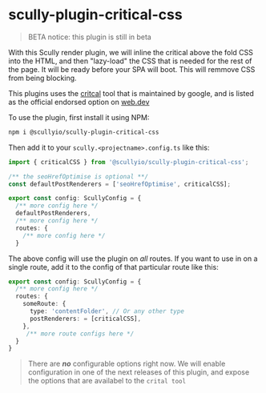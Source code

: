 # scully-plugin-critical-css

> BETA notice: this plugin is still in beta

With this Scully render plugin, we will inline the critical above the fold CSS into the HTML, and then "lazy-load" the CSS that is needed for the rest of the page. It will be ready before your SPA will boot. This will remmove CSS from being blocking.

This plugins uses the [critcal](https://github.com/addyosmani/critical#critical) tool that is maintained by google, and is listed as the official endorsed option on [web.dev](https://web.dev/extract-critical-css/)

To use the plugin, first install it using NPM:

```bash
npm i @scullyio/scully-plugin-critical-css
```

Then add it to your `scully.<projectname>.config.ts` like this:

```typescript
import { criticalCSS } from '@scullyio/scully-plugin-critical-css';

/** the seoHrefOptimise is optional **/
const defaultPostRenderers = ['seoHrefOptimise', criticalCSS];

export const config: ScullyConfig = {
  /** more config here */
  defaultPostRenderers,
  /** more config here */
  routes: {
    /** more config here */
  }
```

The above config will use the plugin on _all_ routes. If you want to use in on a single route, add it to the config of that particular route like this:

```typescript
export const config: ScullyConfig = {
  /** more config here */
  routes: {
    someRoute: {
      type: 'contentFolder', // Or any other type
      postRenderers: = [criticalCSS],
    },
     /** more route configs here */
  }
}
```

> There are **_no_** configurable options right now. We will enable configuration in one of the next releases of this plugin, and expose the options that are availabel to the `crital tool`
